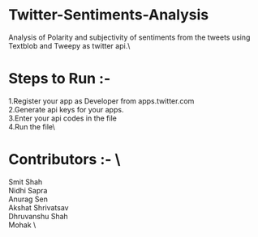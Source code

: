 # Twitter-Sentiments-Analysis
Analysis of Polarity and subjectivity of sentiments from the tweets using Textblob and Tweepy as twitter api.\

# Steps to Run :-

1.Register your app as Developer from apps.twitter.com \
2.Generate api keys for your apps.\
3.Enter your api codes in the file \
4.Run the file\


# Contributors :- \
Smit Shah \
Nidhi Sapra \
Anurag Sen \
Akshat Shrivatsav \
Dhruvanshu Shah \
Mohak \

